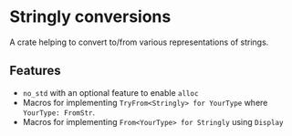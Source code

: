 # Stringly conversions

A crate helping to convert to/from various representations of strings.

## Features

* `no_std` with an optional feature to enable `alloc`
* Macros for implementing `TryFrom<Stringly> for YourType` where
  `YourType: FromStr`.
* Macros for implementing `From<YourType> for Stringly` using `Display`

